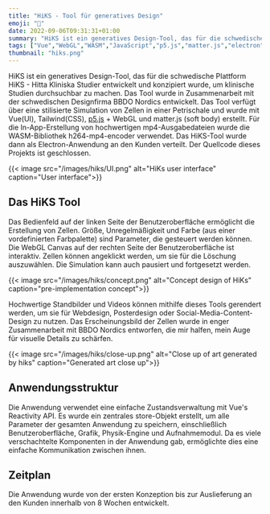 ```yaml
---
title: "HiKS - Tool für generatives Design"
emoji: "🎴"
date: 2022-09-06T09:31:31+01:00
summary: "HiKS ist ein generatives Design-Tool, das für die schwedische Plattform HiKS - Hitta Kliniska Studier entwickelt und konzipiert wurde, um klinische Studien durchsuchbar zu machen. Das Tool wurde in Zusammenarbeit mit der schwedischen Designfirma BBDO Nordics entwickelt."
tags: ["Vue","WebGL","WASM","JavaScript","p5.js","matter.js","electron"]
thumbnail: "hiks.png"
---
```


HiKS ist ein generatives Design-Tool, das für die schwedische Plattform HiKS - 
Hitta Kliniska Studier entwickelt und konzipiert wurde, um klinische Studien 
durchsuchbar zu machen. Das Tool wurde in Zusammenarbeit mit der schwedischen 
Designfirma BBDO Nordics entwickelt. Das Tool verfügt über eine stilisierte 
Simulation von Zellen in einer Petrischale und wurde mit Vue(UI), Tailwind(CSS), 
[p5.js](https://p5js.org) + WebGL und matter.js (soft body) erstellt. Für die 
In-App-Erstellung von hochwertigen mp4-Ausgabedateien wurde die WASM-Bibliothek 
h264-mp4-encoder verwendet. Das HiKS-Tool wurde dann als Electron-Anwendung an 
den Kunden verteilt. Der Quellcode dieses Projekts ist geschlossen.

{{< image 
src="/images/hiks/UI.png"
alt="HiKs user interface"
caption="User interface">}}

## Das HiKS Tool 

Das Bedienfeld auf der linken Seite der Benutzeroberfläche ermöglicht die 
Erstellung von Zellen. Größe, Unregelmäßigkeit und Farbe (aus einer vordefinierten 
Farbpalette) sind Parameter, die gesteuert werden können. Die WebGL Canvas auf 
der rechten Seite der Benutzeroberfläche ist interaktiv. Zellen können angeklickt 
werden, um sie für die Löschung auszuwählen. Die Simulation kann auch pausiert 
und fortgesetzt werden.

{{< image 
src="/images/hiks/concept.png"
alt="Concept design of HiKs"
caption="pre-implementation concept">}}

Hochwertige Standbilder und Videos können mithilfe dieses Tools gerendert werden, 
um sie für Webdesign, Posterdesign oder Social-Media-Content-Design zu nutzen. 
Das Erscheinungsbild der Zellen wurde in enger Zusammenarbeit mit BBDO Nordics 
entworfen, die mir halfen, mein Auge für visuelle Details zu schärfen.

{{< image 
src="/images/hiks/close-up.png"
alt="Close up of art generated by hiks"
caption="Generated art close up">}}


## Anwendungsstruktur
Die Anwendung verwendet eine einfache Zustandsverwaltung mit Vue's Reactivity 
API. Es wurde ein zentrales store-Objekt erstellt, um alle Parameter der gesamten 
Anwendung zu speichern, einschließlich Benutzeroberfläche, Grafik, Physik-Engine 
und Aufnahmemodul. Da es viele verschachtelte Komponenten in der Anwendung gab, 
ermöglichte dies eine einfache Kommunikation zwischen ihnen.

## Zeitplan
Die Anwendung wurde von der ersten Konzeption bis zur Auslieferung an den Kunden 
innerhalb von 8 Wochen entwickelt.
